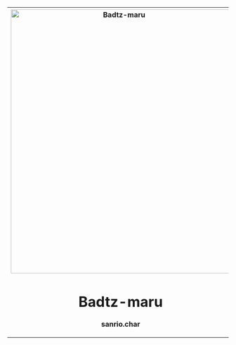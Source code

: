<!DOCTYPE html>
<html lang="en">
<head>
	<meta charset="utf-8" />
	<meta name="viewport" content="width=device-width, initial-scale=1" />
</head>
<body>
<table>
  <tr>
    <th>
	<img src="https://i.pinimg.com/474x/2f/aa/03/2faa03efeee3137f39a4356d59b695f0.jpg" alt = "Badtz-maru" style="width:500px;height:600px" />
    	<h1> Badtz-maru </h1>
    </div>
	<p>sanrio.char</p>
    </th>
    <th>
	<img src="https://wallpapers-clan.com/wp-content/uploads/2022/07/kuromi-pfp-3.jpg" alt = "kuromi" style="width:500px;height:600px"/>
    	<h1> Kuromi </h1>
    </div>
	<p>Sanrio Character</p>
    </th>
    <th>Country</th>
  </tr>
  </tr>
</table>
</body>
</html>

